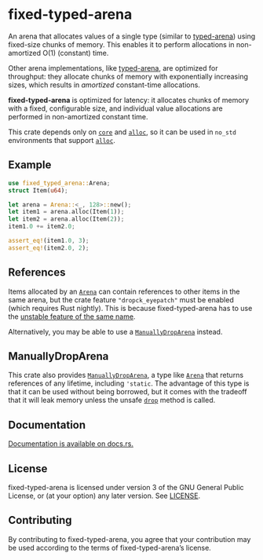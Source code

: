 fixed-typed-arena
=================

An arena that allocates values of a single type (similar to [typed-arena])
using fixed-size chunks of memory. This enables it to perform allocations
in non-amortized O(1) (constant) time.

Other arena implementations, like [typed-arena], are optimized for
throughput: they allocate chunks of memory with exponentially increasing
sizes, which results in *amortized* constant-time allocations.

[typed-arena]: https://docs.rs/typed-arena

**fixed-typed-arena** is optimized for latency: it allocates chunks of
memory with a fixed, configurable size, and individual value allocations
are performed in non-amortized constant time.

This crate depends only on [`core`] and [`alloc`], so it can be used in
`no_std` environments that support [`alloc`].

[`core`]: https://doc.rust-lang.org/core/
[`alloc`]: https://doc.rust-lang.org/alloc/

Example
-------

```rust
use fixed_typed_arena::Arena;
struct Item(u64);

let arena = Arena::<_, 128>::new();
let item1 = arena.alloc(Item(1));
let item2 = arena.alloc(Item(2));
item1.0 += item2.0;

assert_eq!(item1.0, 3);
assert_eq!(item2.0, 2);
```

References
----------

Items allocated by an [`Arena`] can contain references to other items in
the same arena, but the crate feature `"dropck_eyepatch"` must be enabled
(which requires Rust nightly). This is because fixed-typed-arena has to use
the [unstable feature of the same name][dropck_eyepatch].

[dropck_eyepatch]: https://github.com/rust-lang/rust/issues/34761

Alternatively, you may be able to use a [`ManuallyDropArena`] instead.

ManuallyDropArena
-----------------

This crate also provides [`ManuallyDropArena`], a type like [`Arena`] that
returns references of any lifetime, including `'static`. The advantage of
this type is that it can be used without being borrowed, but it comes with
the tradeoff that it will leak memory unless the unsafe [`drop`] method is
called.

[`Arena`]: https://docs.rs/fixed-typed-arena/latest/fixed_typed_arena/type.Arena.html
[`ManuallyDropArena`]: https://docs.rs/fixed-typed-arena/latest/fixed_typed_arena/type.ManuallyDropArena.html
[`drop`]: https://docs.rs/fixed-typed-arena/latest/fixed_typed_arena/type.StaticArena.html#method.drop

Documentation
-------------

[Documentation is available on docs.rs.](https://docs.rs/fixed-typed-arena)

License
-------

fixed-typed-arena is licensed under version 3 of the GNU General Public
License, or (at your option) any later version. See [LICENSE](LICENSE).

Contributing
------------

By contributing to fixed-typed-arena, you agree that your contribution may be
used according to the terms of fixed-typed-arena’s license.
